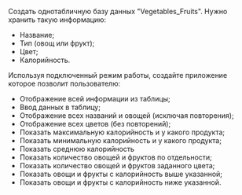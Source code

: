 Создать однотабличную базу данных "Vegetables_Fruits". Нужно хранить такую информацию:

 * Название;
 * Тип (овощ или фрукт);
 * Цвет;
 * Калорийность.

Используя подключенный режим работы, создайте приложение которое позволит пользователю:

 * Отображение всей информации из таблицы;
 * Ввод данных в таблицу;
 * Отображение всех названий и овощей (исключая повторения);
 * Отображение всех цветов (без повторений);
 * Показать максимальную калорийность и у какого продукта;
 * Показать минимальную калорийность и у какого продукта;
 * Показать среднюю калорийность
 * Показать количество овощей и фруктов по отдельности;
 * Показать количество овощей и фруктов заданного цвета;
 * Показать овощи и фрукты с калорийность выше указанной;
 * Показать овощи и фрукты с калорийность ниже указанной.